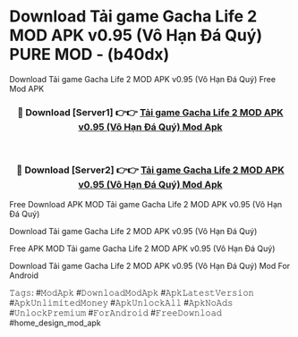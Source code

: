 # Download Tải game Gacha Life 2 MOD APK v0.95 (Vô Hạn Đá Quý) PURE MOD - (b40dx)
Download Tải game Gacha Life 2 MOD APK v0.95 (Vô Hạn Đá Quý) Free Mod APK

<div align="center">
<h3>🔴 Download [Server1] 👉👉 <a href="https://apk-comot.site?title=Tải_game_Gacha_Life_2_MOD_APK_v0.95_(Vô_Hạn_Đá_Quý)">Tải game Gacha Life 2 MOD APK v0.95 (Vô Hạn Đá Quý) Mod Apk</a></h3><br>

<h3>🔴 Download [Server2] 👉👉 <a href="https://apk-comot.site?title=Tải_game_Gacha_Life_2_MOD_APK_v0.95_(Vô_Hạn_Đá_Quý)">Tải game Gacha Life 2 MOD APK v0.95 (Vô Hạn Đá Quý) Mod Apk</a></h3>
</div>


Free Download APK MOD Tải game Gacha Life 2 MOD APK v0.95 (Vô Hạn Đá Quý)

Download Tải game Gacha Life 2 MOD APK v0.95 (Vô Hạn Đá Quý) 

Free APK MOD Tải game Gacha Life 2 MOD APK v0.95 (Vô Hạn Đá Quý) 

Download Tải game Gacha Life 2 MOD APK v0.95 (Vô Hạn Đá Quý) Mod For Android

𝚃𝚊𝚐𝚜: #𝙼𝚘𝚍𝙰𝚙𝚔 #𝙳𝚘𝚠𝚗𝚕𝚘𝚊𝚍𝙼𝚘𝚍𝙰𝚙𝚔 #𝙰𝚙𝚔𝙻𝚊𝚝𝚎𝚜𝚝𝚅𝚎𝚛𝚜𝚒𝚘𝚗 #𝙰𝚙𝚔𝚄𝚗𝚕𝚒𝚖𝚒𝚝𝚎𝚍𝙼𝚘𝚗𝚎𝚢 #𝙰𝚙𝚔𝚄𝚗𝚕𝚘𝚌𝚔𝙰𝚕𝚕 #𝙰𝚙𝚔𝙽𝚘𝙰𝚍𝚜 #𝚄𝚗𝚕𝚘𝚌𝚔𝙿𝚛𝚎𝚖𝚒𝚞𝚖 #𝙵𝚘𝚛𝙰𝚗𝚍𝚛𝚘𝚒𝚍 #𝙵𝚛𝚎𝚎𝙳𝚘𝚠𝚗𝚕𝚘𝚊𝚍 #home_design_mod_apk